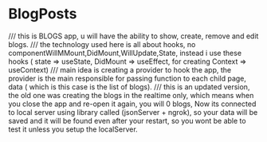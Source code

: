 # BlogPosts
/// this is BLOGS app, u will have the ability to show, create, remove and edit blogs.
/// the technology used here is all about hooks, no componentWillMMount,DidMount,WillUpdate,State, instead i use these hooks (
    state => useState, DidMount => useEffect, for creating Context => useContext)
/// main idea is creating a provider to hook the app, the provider is the main responsible for passing function to each child page,
    data ( which is this case is the list of blogs).
/// this is an updated version, the old one was creating the blogs in the realtime only, which means when you close the app and re-open it
    again, you will 0 blogs, Now its connected to local server using library called (jsonServer + ngrok), so your data will be saved and
    it will be found even after your restart, so you wont be able to test it unless you setup the localServer.

